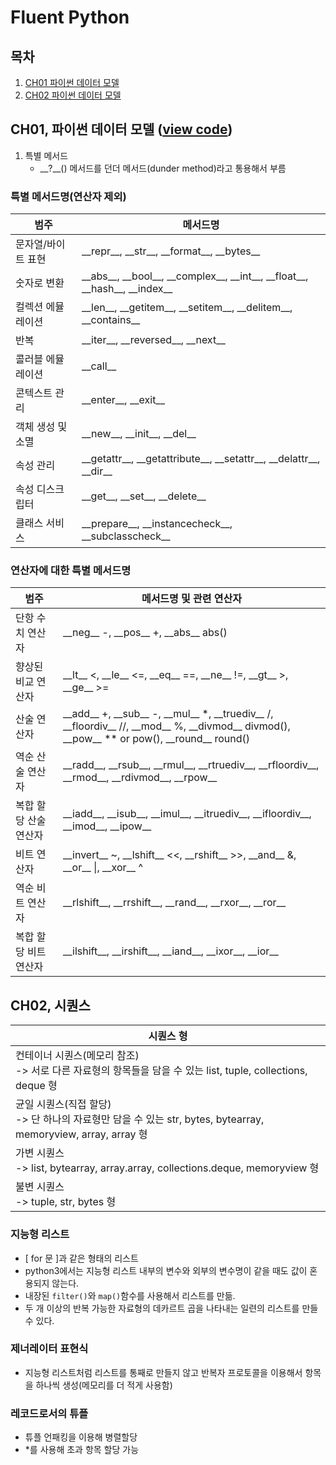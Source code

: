 # Fluent Python
## 목차
1. [CH01 파이썬 데이터 모델](https://github.com/heaven324/Python/blob/master/Fluent_python/ch01.ipynb)
2. [CH02 파이썬 데이터 모델](https://github.com/heaven324/Python/blob/master/Fluent_python/ch02.ipynb)



## CH01, 파이썬 데이터 모델 ([view code](https://github.com/heaven324/Python/blob/master/Fluent_python/ch01.ipynb))

1. 특별 메서드
    - \__?__() 메서드를 던더 메서드(dunder method)라고 통용해서 부름

### 특별 메서드명(연산자 제외)
| **범주**          | **메서드명**                                                                                         |
|-------------------|-----------------------------------------------------------------------------------------------------|
| 문자열/바이트 표현 | \_\_repr\_\_, \_\_str\_\_, \_\_format\_\_, \_\_bytes\_\_                                            |
| 숫자로 변환       | \_\_abs\_\_, \_\_bool\_\_, \_\_complex\_\_, \_\_int\_\_, \_\_float\_\_, \_\_hash\_\_, \_\_index\_\_ |
| 컬렉션 에뮬레이션  | \_\_len\_\_, \_\_getitem\_\_, \_\_setitem\_\_, \_\_delitem\_\_, \_\_contains\_\_                    |
| 반복              | \_\_iter\_\_, \_\_reversed\_\_, \_\_next\_\_                                                        |
| 콜러블 에뮬레이션  | \_\_call\_\_                                                                                        |
| 콘텍스트 관리     | \_\_enter\_\_, \_\_exit\_\_                                                                         |
| 객체 생성 및 소멸 | \_\_new\_\_, \_\_init\_\_, \_\_del\_\_                                                              |
| 속성 관리         | \_\_getattr\_\_, \_\_getattribute\_\_, \_\_setattr\_\_, \_\_delattr\_\_, \_\_dir\_\_                |
| 속성 디스크립터   | \_\_get\_\_, \_\_set\_\_, \_\_delete\_\_                                                            |
| 클래스 서비스     | \_\_prepare\_\_, \_\_instancecheck\_\_, \_\_subclasscheck\_\_                                       |

### 연산자에 대한 특별 메서드명
| **범주**             | **메서드명 및 관련 연산자**                                                                                                                                                   |
|----------------------|-----------------------------------------------------------------------------------------------------------------------------------------------------------------------------|
| 단항 수치 연산자      | \_\_neg\_\_ -, \_\_pos\_\_ +, \_\_abs\_\_ abs()                                                                                                                             |
| 향상된 비교 연산자    | \_\_lt\_\_ <, \_\_le\_\_ <=, \_\_eq\_\_ ==, \_\_ne\_\_ !=, \_\_gt\_\_ >, \_\_ge\_\_ >=                                                                                      |
| 산술 연산자           | \_\_add\_\_ +, \_\_sub\_\_ -, \_\_mul\_\_ *, \_\_truediv\_\_ /, \_\_floordiv\_\_ //, \_\_mod\_\_ %, \_\_divmod\_\_ divmod(), \_\_pow\_\_ ** or pow(), \_\_round\_\_ round() |
| 역순 산술 연산자      | \_\_radd\_\_, \_\_rsub\_\_, \_\_rmul\_\_, \_\_rtruediv\_\_, \_\_rfloordiv\_\_, \_\_rmod\_\_, \_\_rdivmod\_\_, \_\_rpow\_\_                                                  |
| 복합 할당 산술 연산자 | \_\_iadd\_\_, \_\_isub\_\_, \_\_imul\_\_, \_\_itruediv\_\_, \_\_ifloordiv\_\_, \_\_imod\_\_, \_\_ipow\_\_                                                                   |
| 비트 연산자          | \_\_invert\_\_ ~, \_\_lshift\_\_ <<, \_\_rshift\_\_ >>, \_\_and\_\_ &, \_\_or\_\_ \|, \_\_xor\_\_ ^                                                                          |
| 역순 비트 연산자      | \_\_rlshift\_\_, \_\_rrshift\_\_, \_\_rand\_\_, \_\_rxor\_\_, \_\_ror\_\_                                                                                                   |
| 복합 할당 비트 연산자 | \_\_ilshift\_\_, \_\_irshift\_\_, \_\_iand\_\_, \_\_ixor\_\_, \_\_ior\_\_                                                                                                   |


## CH02, 시퀀스

| 시퀀스 형                                                                                                      |
|----------------------------------------------------------------------------------------------------------------|
| 컨테이너 시퀀스(메모리 참조) </br> -> 서로 다른 자료형의 항목들을 담을 수 있는 list, tuple, collections, deque 형   |
| 균일 시퀀스(직접 할당) </br> -> 단 하나의 자료형만 담을 수 있는 str, bytes, bytearray, memoryview, array, array 형 |
| 가변 시퀀스 </br> -> list, bytearray, array.array, collections.deque, memoryview 형                             |
| 불변 시퀀스 </br> -> tuple, str, bytes 형                                                                       |

### 지능형 리스트
- [ for 문 ]과 같은 형태의 리스트
- python3에서는 지능형 리스트 내부의 변수와 외부의 변수명이 같을 때도 값이 혼용되지 않는다.
- 내장된 `filter()`와 `map()`함수를 사용해서 리스트를 만듦.
- 두 개 이상의 반복 가능한 자료형의 데카르트 곱을 나타내는 일련의 리스트를 만들 수 있다.

### 제너레이터 표현식
- 지능형 리스트처럼 리스트를 통째로 만들지 않고 반복자 프로토콜을 이용해서 항목을 하나씩 생성(메모리를 더 적게 사용함)

### 레코드로서의 튜플
- 튜플 언패킹을 이용해 병렬할당
- *를 사용해 초과 항목 할당 가능